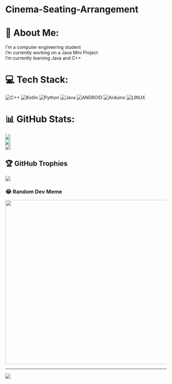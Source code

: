 # Cinema-Seating-Arrangement
# 💫 About Me:
I'm a computer engineering student<br>I’m currently working on a Java Mini Project<br>I’m currently learning Java and C++ <br>


# 💻 Tech Stack:
![C++](https://img.shields.io/badge/c++-%2300599C.svg?style=for-the-badge&logo=c%2B%2B&logoColor=white) ![Kotlin](https://img.shields.io/badge/kotlin-%230095D5.svg?style=for-the-badge&logo=kotlin&logoColor=white) ![Python](https://img.shields.io/badge/python-3670A0?style=for-the-badge&logo=python&logoColor=ffdd54) ![Java](https://img.shields.io/badge/java-%23ED8B00.svg?style=for-the-badge&logo=java&logoColor=white) ![ANDROID](https://img.shields.io/badge/android-%2320232a.svg?style=for-the-badge&logo=android&logoColor=%a4c639) ![Arduino](https://img.shields.io/badge/-Arduino-00979D?style=for-the-badge&logo=Arduino&logoColor=white) ![LINUX](https://img.shields.io/badge/Linux-FCC624?style=for-the-badge&logo=linux&logoColor=black)
# 📊 GitHub Stats:
![](https://github-readme-stats.vercel.app/api?username=melissa-ouldb&theme=default&hide_border=false&include_all_commits=false&count_private=false)<br/>
![](https://github-readme-streak-stats.herokuapp.com/?user=melissa-ouldb&theme=default&hide_border=false)<br/>
![](https://github-readme-stats.vercel.app/api/top-langs/?username=melissa-ouldb&theme=default&hide_border=false&include_all_commits=false&count_private=false&layout=compact)

## 🏆 GitHub Trophies
![](https://github-profile-trophy.vercel.app/?username=melissa-ouldb&theme=radical&no-frame=false&no-bg=true&margin-w=4)

### 😂 Random Dev Meme
<img src="https://random-memer.herokuapp.com/" width="512px"/>

---
[![](https://visitcount.itsvg.in/api?id=melissa-ouldb&icon=0&color=0)](https://visitcount.itsvg.in)

<!-- Proudly created with GPRM ( https://gprm.itsvg.in ) -->
